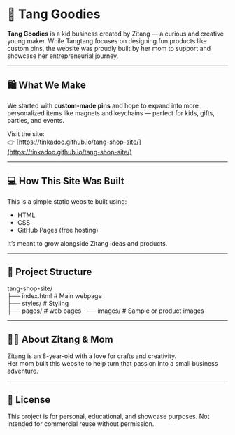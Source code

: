 # 🎀 Tang Goodies

**Tang Goodies** is a kid business created by Zitang — a curious and creative young maker. While Tangtang focuses on designing fun products like custom pins, the website was proudly built by her mom to support and showcase her entrepreneurial journey.

---

## 🛍️ What We Make

We started with **custom-made pins** and hope to expand into more personalized items like magnets and keychains — perfect for kids, gifts, parties, and events.

Visit the site:  
👉 [https://tinkadoo.github.io/tang-shop-site/](https://tinkadoo.github.io/tang-shop-site/)

---

## 💻 How This Site Was Built

This is a simple static website built using:
- HTML
- CSS
- GitHub Pages (free hosting)

It’s meant to grow alongside Zitang ideas and products.

---

## 🧰 Project Structure
tang-shop-site/   
├── index.html # Main webpage   
├── styles/ # Styling   
├── pages/  # web pages
└── images/ # Sample or product images

---

## 👩‍👧 About Zitang & Mom

Zitang is an 8-year-old with a love for crafts and creativity.  
Her mom built this website to help turn that passion into a small business adventure.

---

## 📄 License

This project is for personal, educational, and showcase purposes. Not intended for commercial reuse without permission.
